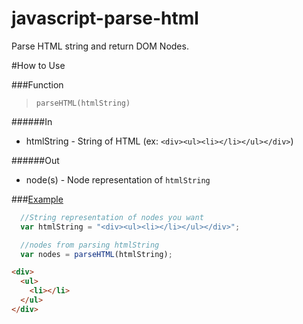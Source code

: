 javascript-parse-html
=====================

Parse HTML string and return DOM Nodes.

#How to Use

###Function

>  `parseHTML(htmlString)`

######In

-  htmlString  - String of HTML (ex: `<div><ul><li></li></ul></div>`)

######Out

-  node(s)  - Node representation of `htmlString`


###[Example](http://jsfiddle.net/ChaseWest/D682s/)

```javascript
  //String representation of nodes you want
  var htmlString = "<div><ul><li></li></ul></div>";

  //nodes from parsing htmlString
  var nodes = parseHTML(htmlString);
```

```html
<div>
  <ul>
    <li></li>
  </ul>
</div>  
```
